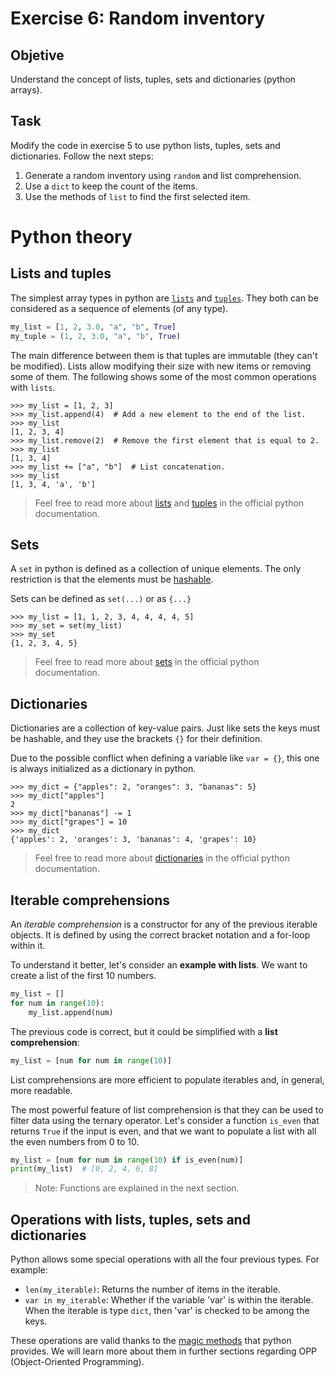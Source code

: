 # Exercise 6: Random inventory

## Objetive

Understand the concept of lists, tuples, sets and dictionaries (python arrays).

## Task
Modify the code in exercise 5 to use python lists, tuples, sets and dictionaries.
Follow the next steps:

1. Generate a random inventory using `random` and list comprehension.
2. Use a `dict` to keep the count of the items.
3. Use the methods of `list` to find the first selected item.

# Python theory

## Lists and tuples

The simplest array types in python are [`lists`](https://docs.python.org/3/library/stdtypes.html#list) and [`tuples`](https://docs.python.org/3/library/stdtypes.html#tuple).
They both can be considered as a sequence of elements (of any type).

```python
my_list = [1, 2, 3.0, "a", "b", True]
my_tuple = (1, 2, 3.0, "a", "b", True)
```

The main difference between them is that tuples are immutable (they can't be modified).
Lists allow modifying their size with new items or removing some of them.
The following shows some of the most common operations with `lists`.

````pycon
>>> my_list = [1, 2, 3]
>>> my_list.append(4)  # Add a new element to the end of the list.
>>> my_list
[1, 2, 3, 4]
>>> my_list.remove(2)  # Remove the first element that is equal to 2.
>>> my_list
[1, 3, 4]
>>> my_list += ["a", "b"]  # List concatenation.
>>> my_list
[1, 3, 4, 'a', 'b']
````

> Feel free to read more about [lists](https://docs.python.org/3/tutorial/datastructures.html#more-on-lists) and [tuples](https://docs.python.org/3/tutorial/datastructures.html#tuples-and-sequences) in the official python documentation.

## Sets

A `set` in python is defined as a collection of unique elements.
The only restriction is that the elements must be [hashable](https://docs.python.org/3/glossary.html#term-hashable).

Sets can be defined as `set(...)` or as `{...}`

````pycon
>>> my_list = [1, 1, 2, 3, 4, 4, 4, 4, 5]
>>> my_set = set(my_list)
>>> my_set
{1, 2, 3, 4, 5}
````

> Feel free to read more about [sets](https://docs.python.org/3/tutorial/datastructures.html#sets) in the official python documentation.

## Dictionaries

Dictionaries are a collection of key-value pairs.
Just like sets the keys must be hashable, and they use the brackets `{}` for their definition.

Due to the possible conflict when defining a variable like `var = {}`, this one is always initialized as a dictionary in python.

```pycon
>>> my_dict = {"apples": 2, "oranges": 3, "bananas": 5}
>>> my_dict["apples"]
2
>>> my_dict["bananas"] -= 1
>>> my_dict["grapes"] = 10
>>> my_dict
{'apples': 2, 'oranges': 3, 'bananas': 4, 'grapes': 10}
```

> Feel free to read more about [dictionaries](https://docs.python.org/3/tutorial/datastructures.html#dictionaries) in the official python documentation.
 
## Iterable comprehensions

An _iterable comprehension_ is a constructor for any of the previous iterable objects.
It is defined by using the correct bracket notation and a for-loop within it.

To understand it better, let's consider an **example with lists**.
We want to create a list of the first 10 numbers.

```python
my_list = []
for num in range(10):
    my_list.append(num)
```

The previous code is correct, but it could be simplified with a **list comprehension**:

```python
my_list = [num for num in range(10)]
```

List comprehensions are more efficient to populate iterables and, in general, more readable.

The most powerful feature of list comprehension is that they can be used to filter data using the ternary operator.
Let's consider a function `is_even` that returns `True` if the input is even, and that we want to populate a list with all the even numbers from 0 to 10.

```python
my_list = [num for num in range(10) if is_even(num)]
print(my_list)  # [0, 2, 4, 6, 8]
```

> Note: Functions are explained in the next section.

## Operations with lists, tuples, sets and dictionaries

Python allows some special operations with all the four previous types.
For example:

- `len(my_iterable)`: Returns the number of items in the iterable.
- `var in my_iterable`: Whether if the variable 'var' is within the iterable. When the iterable is type `dict`, then 'var' is checked to be among the keys.

These operations are valid thanks to the [magic methods](https://docs.python.org/3/reference/datamodel.html#special-method-names) that python provides.
We will learn more about them in further sections regarding OPP (Object-Oriented Programming).
